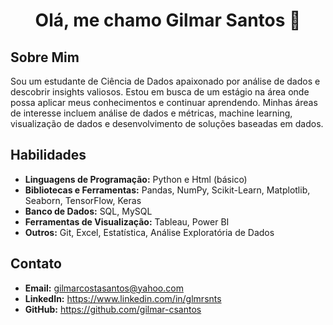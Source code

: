 <h1 align="center">Olá, me chamo Gilmar Santos 👋</h1>

## Sobre Mim

Sou um estudante de Ciência de Dados apaixonado por análise de dados e descobrir insights valiosos. Estou em busca de um estágio na área onde possa aplicar meus conhecimentos e continuar aprendendo. Minhas áreas de interesse incluem análise de dados e métricas, machine learning, visualização de dados e desenvolvimento de soluções baseadas em dados.

## Habilidades

- **Linguagens de Programação:** Python e Html (básico)
- **Bibliotecas e Ferramentas:** Pandas, NumPy, Scikit-Learn, Matplotlib, Seaborn, TensorFlow, Keras
- **Banco de Dados:** SQL, MySQL
- **Ferramentas de Visualização:** Tableau, Power BI
- **Outros:** Git, Excel, Estatística, Análise Exploratória de Dados

## Contato

- **Email:** gilmarcostasantos@yahoo.com
- **LinkedIn:** https://www.linkedin.com/in/glmrsnts
- **GitHub:** https://github.com/gilmar-csantos
